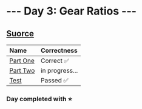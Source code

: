 # --- Day 3: Gear Ratios ---

## [Suorce](http://adventofcode.com/2023/day/3)

| Name                                                                                      | Correctness    |
| :---------------------------------------------------------------------------------------- | :------------- |
| [Part One](https://github.com/ssynowiec/AdventOfCode/blob/main/2023/Day%2003/part-one.ts) | Correct ✅     |
| [Part Two](https://github.com/ssynowiec/AdventOfCode/blob/main/2023/Day%2003/part-two.ts) | in progress... |
| [Test](https://github.com/ssynowiec/AdventOfCode/blob/main/2023/Day%2003/index.test.ts)   | Passed ✅      |

### Day completed with ⭐
